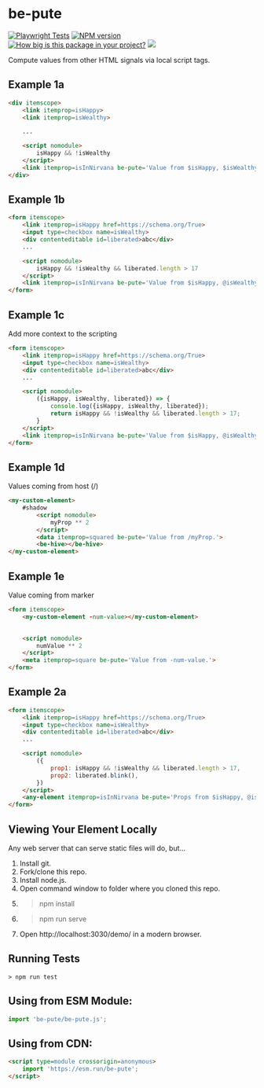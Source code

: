 # be-pute


<!-- [![Published on webcomponents.org](https://img.shields.io/badge/webcomponents.org-published-blue.svg)](https://www.webcomponents.org/element/be-switched)  -->
[![Playwright Tests](https://github.com/bahrus/be-pute/actions/workflows/CI.yml/badge.svg)](https://github.com/bahrus/be-pute/actions/workflows/CI.yml) 
[![NPM version](https://badge.fury.io/js/be-pute.png)](http://badge.fury.io/js/be-pute)
[![How big is this package in your project?](https://img.shields.io/bundlephobia/minzip/be-pute?style=for-the-badge)](https://bundlephobia.com/result?p=be-pute)
<img src="http://img.badgesize.io/https://cdn.jsdelivr.net/npm/be-pute?compression=gzip">

Compute values from other HTML signals via local script tags.

## Example 1a

```html
<div itemscope>
    <link itemprop=isHappy>
    <link itemprop=isWealthy>

    ...

    <script nomodule>
        isHappy && !isWealthy
    </script>
    <link itemprop=isInNirvana be-pute='Value from $isHappy, $isWealthy.'>
</div>
```


## Example 1b

```html
<form itemscope>
    <link itemprop=isHappy href=https://schema.org/True>
    <input type=checkbox name=isWealthy>
    <div contenteditable id=liberated>abc</div>
    ...

    <script nomodule>
        isHappy && !isWealthy && liberated.length > 17
    </script>
    <link itemprop=isInNirvana be-pute='Value from $isHappy, @isWealthy, #liberated.'>
</form>
```

## Example 1c

Add more context to the scripting

```html
<form itemscope>
    <link itemprop=isHappy href=https://schema.org/True>
    <input type=checkbox name=isWealthy>
    <div contenteditable id=liberated>abc</div>
    ...

    <script nomodule>
        ({isHappy, isWealthy, liberated}) => {
            console.log({isHappy, isWealthy, liberated});
            return isHappy && !isWealthy && liberated.length > 17;
        }
    </script>
    <link itemprop=isInNirvana be-pute='Value from $isHappy, @isWealthy, #liberated.'>
</form>
```

## Example 1d

Values coming from host (/)

```html
<my-custom-element>
    #shadow
        <script nomodule>
            myProp ** 2
        </script>
        <data itemprop=squared be-pute='Value from /myProp.'>
        <be-hive></be-hive>
</my-custom-element>
```

## Example 1e

Value coming from marker

```html
<form itemscope>
    <my-custom-element -num-value></my-custom-element>
    

    <script nomodule>
        numValue ** 2
    </script>
    <meta itemprop=square be-pute='Value from -num-value.'>
</form>
```

## Example 2a

```html
<form itemscope>
    <link itemprop=isHappy href=https://schema.org/True>
    <input type=checkbox name=isWealthy>
    <div contenteditable id=liberated>abc</div>
    ...

    <script nomodule>
        ({
            prop1: isHappy && !isWealthy && liberated.length > 17,
            prop2: liberated.blink(),
        })
    </script>
    <any-element itemprop=isInNirvana be-pute='Props from $isHappy, @isWealthy, #liberated.'></any-element>
</form>
```

## Viewing Your Element Locally

Any web server that can serve static files will do, but...

1.  Install git.
2.  Fork/clone this repo.
3.  Install node.js.
4.  Open command window to folder where you cloned this repo.
5.  > npm install
6.  > npm run serve
7.  Open http://localhost:3030/demo/ in a modern browser.

## Running Tests

```
> npm run test
```

## Using from ESM Module:

```JavaScript
import 'be-pute/be-pute.js';
```

## Using from CDN:

```html
<script type=module crossorigin=anonymous>
    import 'https://esm.run/be-pute';
</script>
```
